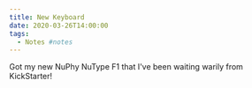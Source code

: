 ```yaml
---
title: New Keyboard
date: 2020-03-26T14:00:00
tags:
  - Notes #notes
---
```


Got my new NuPhy NuType F1 that I've been waiting warily from KickStarter!